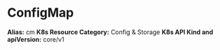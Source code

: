 # ConfigMap

**Alias:** cm
**K8s Resource Category:** Config & Storage
**K8s API Kind and apiVersion:** core/v1
